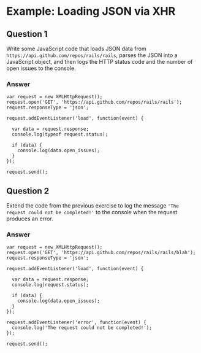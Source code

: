 # Example: Loading JSON via XHR

## Question 1

Write some JavaScript code that loads JSON data from `https://api.github.com/repos/rails/rails`, parses the JSON into a JavaScript object, and then logs the HTTP status code and the number of open issues to the console.

### Answer

```
var request = new XMLHttpRequest();
request.open('GET', 'https://api.github.com/repos/rails/rails');
request.responseType = 'json';

request.addEventListener('load', function(event) {

  var data = request.response;
  console.log(typeof request.status);

  if (data) {
    console.log(data.open_issues);
  }
});

request.send();
```

## Question 2

Extend the code from the previous exercise to log the message `'The request could not be completed!'` to the console when the request produces an error.

### Answer

```
var request = new XMLHttpRequest();
request.open('GET', 'https://api.github.com/repos/rails/rails/blah');
request.responseType = 'json';

request.addEventListener('load', function(event) {

  var data = request.response;
  console.log(request.status);

  if (data) {
    console.log(data.open_issues);
  }
});

request.addEventListener('error', function(event) {
  console.log('The request could not be completed!');
});

request.send();
```
